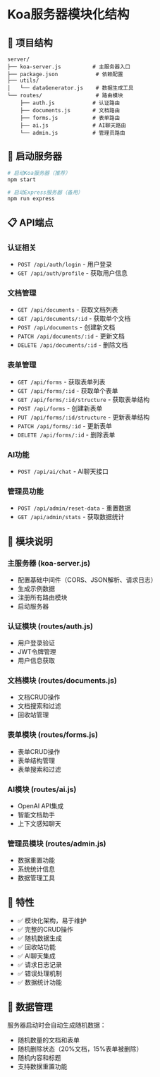 # Koa服务器模块化结构

## 📁 项目结构

```
server/
├── koa-server.js          # 主服务器入口
├── package.json            # 依赖配置
├── utils/
│   └── dataGenerator.js    # 数据生成工具
└── routes/                 # 路由模块
    ├── auth.js            # 认证路由
    ├── documents.js       # 文档路由
    ├── forms.js           # 表单路由
    ├── ai.js              # AI聊天路由
    └── admin.js           # 管理员路由
```

## 🚀 启动服务器

```bash
# 启动Koa服务器（推荐）
npm start

# 启动Express服务器（备用）
npm run express
```

## 📋 API端点

### 认证相关
- `POST /api/auth/login` - 用户登录
- `GET /api/auth/profile` - 获取用户信息

### 文档管理
- `GET /api/documents` - 获取文档列表
- `GET /api/documents/:id` - 获取单个文档
- `POST /api/documents` - 创建新文档
- `PATCH /api/documents/:id` - 更新文档
- `DELETE /api/documents/:id` - 删除文档

### 表单管理
- `GET /api/forms` - 获取表单列表
- `GET /api/forms/:id` - 获取单个表单
- `GET /api/forms/:id/structure` - 获取表单结构
- `POST /api/forms` - 创建新表单
- `PUT /api/forms/:id/structure` - 更新表单结构
- `PATCH /api/forms/:id` - 更新表单
- `DELETE /api/forms/:id` - 删除表单

### AI功能
- `POST /api/ai/chat` - AI聊天接口

### 管理员功能
- `POST /api/admin/reset-data` - 重置数据
- `GET /api/admin/stats` - 获取数据统计

## 🔧 模块说明

### 主服务器 (koa-server.js)
- 配置基础中间件（CORS、JSON解析、请求日志）
- 生成示例数据
- 注册所有路由模块
- 启动服务器

### 认证模块 (routes/auth.js)
- 用户登录验证
- JWT令牌管理
- 用户信息获取

### 文档模块 (routes/documents.js)
- 文档CRUD操作
- 文档搜索和过滤
- 回收站管理

### 表单模块 (routes/forms.js)
- 表单CRUD操作
- 表单结构管理
- 表单搜索和过滤

### AI模块 (routes/ai.js)
- OpenAI API集成
- 智能文档助手
- 上下文感知聊天

### 管理员模块 (routes/admin.js)
- 数据重置功能
- 系统统计信息
- 数据管理工具

## 🎯 特性

- ✅ 模块化架构，易于维护
- ✅ 完整的CRUD操作
- ✅ 随机数据生成
- ✅ 回收站功能
- ✅ AI聊天集成
- ✅ 请求日志记录
- ✅ 错误处理机制
- ✅ 数据统计功能

## 🔄 数据管理

服务器启动时会自动生成随机数据：
- 随机数量的文档和表单
- 随机删除状态（20%文档，15%表单被删除）
- 随机内容和标题
- 支持数据重置功能
